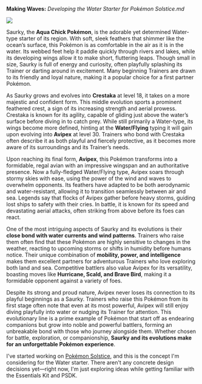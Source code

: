 **Making Waves:** *Developing the Water Starter for Pokémon Solstice.md*

![](https://i.imgur.com/MlmzVNH.png)

Saurky, the **Aqua Chick Pokémon**, is the adorable yet determined Water-type starter of its region. With soft, sleek feathers that shimmer like the ocean’s surface, this Pokémon is as comfortable in the air as it is in the water. Its webbed feet help it paddle quickly through rivers and lakes, while its developing wings allow it to make short, fluttering leaps. Though small in size, Saurky is full of energy and curiosity, often playfully splashing its Trainer or darting around in excitement. Many beginning Trainers are drawn to its friendly and loyal nature, making it a popular choice for a first partner Pokémon.  

As Saurky grows and evolves into **Crestaka** at level 18, it takes on a more majestic and confident form. This middle evolution sports a prominent feathered crest, a sign of its increasing strength and aerial prowess. Crestaka is known for its agility, capable of gliding just above the water’s surface before diving in to catch prey. While still primarily a Water-type, its wings become more defined, hinting at the **Water/Flying** typing it will gain upon evolving into **Avipex** at level 30. Trainers who bond with Crestaka often describe it as both playful and fiercely protective, as it becomes more aware of its surroundings and its Trainer’s needs.  

Upon reaching its final form, **Avipex**, this Pokémon transforms into a formidable, regal avian with an impressive wingspan and an authoritative presence. Now a fully-fledged Water/Flying type, Avipex soars through stormy skies with ease, using the power of the wind and waves to overwhelm opponents. Its feathers have adapted to be both aerodynamic and water-resistant, allowing it to transition seamlessly between air and sea. Legends say that flocks of Avipex gather before heavy storms, guiding lost ships to safety with their cries. In battle, it is known for its speed and devastating aerial attacks, often striking from above before its foes can react.  

One of the most intriguing aspects of Saurky and its evolutions is their **close bond with water currents and wind patterns**. Trainers who raise them often find that these Pokémon are highly sensitive to changes in the weather, reacting to upcoming storms or shifts in humidity before humans notice. Their unique combination of **mobility, power, and intelligence** makes them excellent partners for adventurous Trainers who love exploring both land and sea. Competitive battlers also value Avipex for its versatility, boasting moves like **Hurricane, Scald, and Brave Bird**, making it a formidable opponent against a variety of foes.  

Despite its strong and proud nature, Avipex never loses its connection to its playful beginnings as a Saurky. Trainers who raise this Pokémon from its first stage often note that even at its most powerful, Avipex will still enjoy diving playfully into water or nudging its Trainer for attention. This evolutionary line is a prime example of Pokémon that start off as endearing companions but grow into noble and powerful battlers, forming an unbreakable bond with those who journey alongside them. Whether chosen for battle, exploration, or companionship, **Saurky and its evolutions make for an unforgettable Pokémon experience**.

I've started working on [Pokémon Solstice](https://emeraldvoid.github.io/pokemon-scrapyard/Pokemon%20Solstice), and this is the concept I'm considering for the Water starter. There aren't any concrete design decisions yet—right now, I'm just exploring ideas while getting familiar with the Essentials Kit and PSDK.